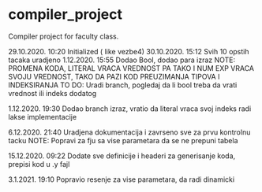 # compiler_project
Compiler project for faculty class.

29.10.2020. 10:20 Initialized ( like vezbe4)
30.10.2020. 15:12 Svih 10 opstih tacaka uradjeno 
1.12.2020. 15:55 Dodao Bool, dodao para izraz
NOTE: PROMENA KODA, LITERAL VRACA VREDNOST PA TAKO I NUM EXP VRACA SVOJU VREDNOST, TAKO DA PAZI KOD PREUZIMANJA TIPOVA I INDEKSIRANJA 
TO DO: Uradi branch, pogledaj da li bool treba da vrati vrednost ili indeks dodatog

1.12.2020. 19:30 Dodao branch izraz, vratio
da literal vraca svoj indeks radi lakse implementacije

6.12.2020. 21:40 Uradjena dokumentacija i zavrseno sve za prvu kontrolnu tacku
NOTE: Popravi za fju sa vise parametara da se ne prepuni tabela

15.12.2020. 09:22 Dodate sve definicije i headeri za generisanje koda, prepisi kod u .y fajl

3.1.2021. 19:10 Popravio resenje za vise parametara, da radi dinamicki